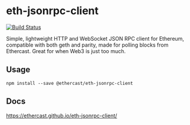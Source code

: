 # eth-jsonrpc-client
[![Build Status](https://travis-ci.org/Ethercast/eth-jsonrpc-client.svg?branch=master)](https://travis-ci.org/Ethercast/eth-jsonrpc-client)

Simple, lightweight HTTP and WebSocket JSON RPC client for Ethereum, compatible with both geth and parity, made for polling blocks from Ethercast. Great for when Web3 is just too much.

## Usage
`npm install --save @ethercast/eth-jsonrpc-client`

## Docs
https://ethercast.github.io/eth-jsonrpc-client/
